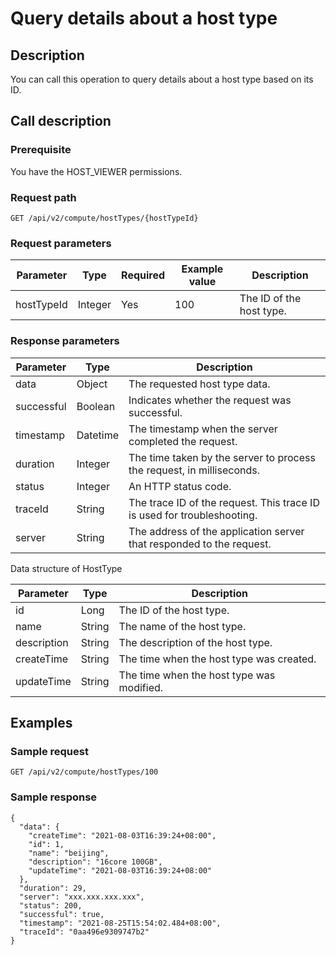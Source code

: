 Query details about a host type 
====================================================



Description 
--------------------------------

You can call this operation to query details about a host type based on its ID.

Call description 
-------------------------------------

### Prerequisite 

You have the HOST_VIEWER permissions.

### Request path 

`GET /api/v2/compute/hostTypes/{hostTypeId}`

### Request parameters 



| Parameter  |  Type   | Required | Example value |       Description        |
|------------|---------|----------|---------------|--------------------------|
| hostTypeId | Integer | Yes      | 100           | The ID of the host type. |



### Response parameters 



| Parameter  |   Type   |                               Description                               |
|------------|----------|-------------------------------------------------------------------------|
| data       | Object   | The requested host type data.                                           |
| successful | Boolean  | Indicates whether the request was successful.                           |
| timestamp  | Datetime | The timestamp when the server completed the request.                    |
| duration   | Integer  | The time taken by the server to process the request, in milliseconds.   |
| status     | Integer  | An HTTP status code.                                                    |
| traceId    | String   | The trace ID of the request. This trace ID is used for troubleshooting. |
| server     | String   | The address of the application server that responded to the request.    |



Data structure of HostType


|  Parameter  |  Type  |                Description                |
|-------------|--------|-------------------------------------------|
| id          | Long   | The ID of the host type.                  |
| name        | String | The name of the host type.                |
| description | String | The description of the host type.         |
| createTime  | String | The time when the host type was created.  |
| updateTime  | String | The time when the host type was modified. |



Examples 
-----------------------------

### Sample request 

`GET /api/v2/compute/hostTypes/100`

### Sample response 

```unknow
{
  "data": {
    "createTime": "2021-08-03T16:39:24+08:00",
    "id": 1,
    "name": "beijing",
    "description": "16core 100GB",
    "updateTime": "2021-08-03T16:39:24+08:00"
  },
  "duration": 29,
  "server": "xxx.xxx.xxx.xxx",
  "status": 200,
  "successful": true,
  "timestamp": "2021-08-25T15:54:02.484+08:00",
  "traceId": "0aa496e9309747b2"
}
```


